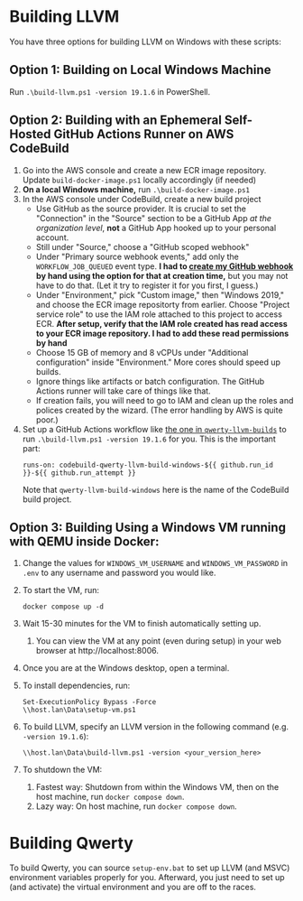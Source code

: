 Building LLVM
=============

You have three options for building LLVM on Windows with these scripts:

## Option 1: Building on Local Windows Machine

Run `.\build-llvm.ps1 -version 19.1.6` in PowerShell.

## Option 2: Building with an Ephemeral Self-Hosted GitHub Actions Runner on AWS CodeBuild

1. Go into the AWS console and create a new ECR image repository. Update
   `build-docker-image.ps1` locally accordingly (if needed)
2. **On a local Windows machine,** run `.\build-docker-image.ps1`
3. In the AWS console under CodeBuild, create a new build project
   * Use GitHub as the source provider. It is crucial to set the "Connection"
     in the "Source" section to be a GitHub App _at the organization level_,
     **not** a GitHub App hooked up to your personal account.
   * Still under "Source," choose a "GitHub scoped webhook"
   * Under "Primary source webhook events," add only the `WORKFLOW_JOB_QUEUED`
     event type. **I had to [create my GitHub webhook][1] by hand using the
     option for that at creation time,** but you may not have to do that.
     (Let it try to register it for you first, I guess.)
   * Under "Environment," pick "Custom image," then "Windows 2019," and choose
     the ECR image repositorty from earlier. Choose "Project service role" to
     use the IAM role attached to this project to access ECR. **After setup,
     verify that the IAM role created has read access to your ECR image
     repository. I had to add these read permissions by hand**
   * Choose 15 GB of memory and 8 vCPUs under "Additional configuration" inside
     "Environment." More cores should speed up builds.
   * Ignore things like artifacts or batch configuration. The GitHub Actions
     runner will take care of things like that.
   * If creation fails, you will need to go to IAM and clean up the roles and
     polices created by the wizard. (The error handling by AWS is quite poor.)
4. Set up a GitHub Actions workflow like [the one in `qwerty-llvm-builds`][2]
   to run `.\build-llvm.ps1 -version 19.1.6` for you. This is the important
   part:
   ```
   runs-on: codebuild-qwerty-llvm-build-windows-${{ github.run_id }}-${{ github.run_attempt }}
   ```
   Note that `qwerty-llvm-build-windows` here is the name of the CodeBuild
   build project.

## Option 3: Building Using a Windows VM running with QEMU inside Docker:

1. Change the values for `WINDOWS_VM_USERNAME` and `WINDOWS_VM_PASSWORD` in `.env` to any username and password you would like.
2. To start the VM, run:

       docker compose up -d

3. Wait 15-30 minutes for the VM to finish automatically setting up.
   1. You can view the VM at any point (even during setup) in your web browser at http://localhost:8006.
4. Once you are at the Windows desktop, open a terminal.
5. To install dependencies, run:

       Set-ExecutionPolicy Bypass -Force
       \\host.lan\Data\setup-vm.ps1

6. To build LLVM, specify an LLVM version in the following command (e.g. `-version 19.1.6`):

       \\host.lan\Data\build-llvm.ps1 -version <your_version_here>

7. To shutdown the VM:
   1. Fastest way: Shutdown from within the Windows VM, then on the host machine, run `docker compose down`.
   2. Lazy way: On host machine, run `docker compose down`.

Building Qwerty
===============

To build Qwerty, you can source `setup-env.bat` to set up LLVM (and MSVC)
environment variables properly for you. Afterward, you just need to set up (and
activate) the virtual environment and you are off to the races.

[1]: https://docs.aws.amazon.com/codebuild/latest/userguide/github-manual-webhook.html
[2]: https://github.com/gt-tinker/qwerty-llvm-builds/blob/main/.github/workflows/build-llvm.yml
